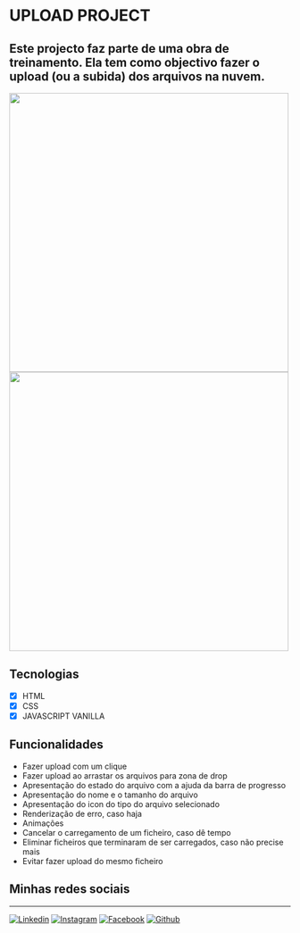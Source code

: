 # UPLOAD PROJECT

Este projecto faz parte de uma obra de treinamento.
Ela tem como objectivo fazer o upload (ou a subida) dos arquivos na nuvem.
---

<div style="display: flex; flex-wrap: wrap;">
<img src="https://user-images.githubusercontent.com/72228890/230694345-a823289e-07ac-489c-9b92-06012764d581.png" width="500px"/>
<img src="https://user-images.githubusercontent.com/72228890/230694277-527e43d5-2b56-4b40-99bc-c6cfef14a393.png" width="500px"/>
</div>

## Tecnologias

- [x] HTML
- [x] CSS
- [x] JAVASCRIPT VANILLA

## Funcionalidades

- Fazer upload com um clique
- Fazer upload ao arrastar os arquivos para zona de drop
- Apresentação do estado do arquivo com a ajuda da barra de progresso
- Apresentação do nome e o tamanho do arquivo
- Apresentação do icon do tipo do arquivo selecionado
- Renderização de erro, caso haja
- Animações
- Cancelar o carregamento de um ficheiro, caso dê tempo
- Eliminar ficheiros que terminaram de ser carregados, caso não precise mais
- Evitar fazer upload do mesmo ficheiro 

## Minhas redes sociais
---
[![Linkedin](https://img.shields.io/badge/LinkedIn-0077B5?style=for-the-badge&logo=linkedin&logoColor=white)](https://www.linkedin.com/in/domingos3000/)
[![Instagram](https://img.shields.io/badge/Instagram-E4405F?style=for-the-badge&logo=instagram&logoColor=white)](https://www.instagram.com/domingos_3000/)
[![Facebook](https://img.shields.io/badge/Facebook-1877F2?style=for-the-badge&logo=facebook&logoColor=white)](https://web.facebook.com/domingos3000/)
[![Github](https://img.shields.io/badge/GitHub-100000?style=for-the-badge&logo=github&logoColor=white)](https://github.com/domingos3000)
